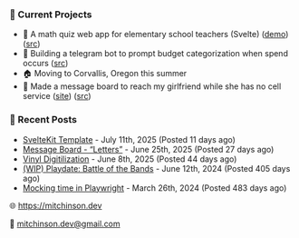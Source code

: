 ### 📌 Current Projects
- 📝 A math quiz web app for elementary school teachers (Svelte) ([demo](https://quiz-staging.mitchinson.dev/)) ([src](https://github.com/bmitchinson/budget-entry))
- 💸 Building a telegram bot to prompt budget categorization when spend occurs ([src](https://github.com/bmitchinson/sms-accountant))
- 🏠 Moving to Corvallis, Oregon this summer
- 💌 Made a message board to reach my girlfriend while she has no cell service ([site](https://letters.mitchinson.dev/)) ([src](https://github.com/bmitchinson/letters))

### 📝 Recent Posts

- [SvelteKit Template](https://blog.mitchinson.dev/sveltekit-template) - July 11th, 2025 (Posted 11 days ago)
- [Message Board - “Letters”](https://blog.mitchinson.dev/letters) - June 25th, 2025 (Posted 27 days ago)
- [Vinyl Digitilization](https://blog.mitchinson.dev/vinyl) - June 8th, 2025 (Posted 44 days ago)
- [(WIP) Playdate: Battle of the Bands](https://blog.mitchinson.dev/playdate-dev-one) - June 12th, 2024 (Posted 405 days ago)
- [Mocking time in Playwright](https://blog.mitchinson.dev/playwright-mock-time) - March 26th, 2024 (Posted 483 days ago)

🌐 https://mitchinson.dev

💌 mitchinson.dev@gmail.com